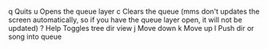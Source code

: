 q Quits
u Opens the queue layer
c Clears the queue
  (mms don't updates the screen automatically,
  so if you have the queue layer open, it will not be updated)
? Help
<Enter> Toggles tree dir view
j Move down
k Move up
l Push dir or song into queue
